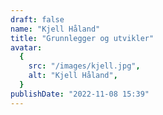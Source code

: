 ```yaml
---
draft: false
name: "Kjell Håland"
title: "Grunnlegger og utvikler"
avatar:
  {
    src: "/images/kjell.jpg",
    alt: "Kjell Håland",
  }
publishDate: "2022-11-08 15:39"
---
```

